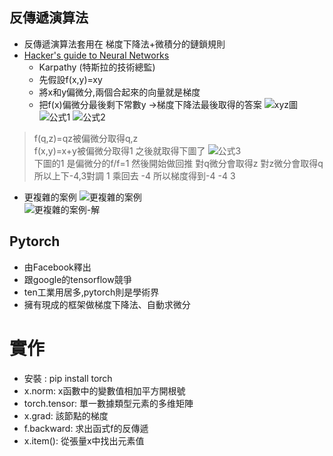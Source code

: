 ## 反傳遞演算法
* 反傳遞演算法套用在 梯度下降法+微積分的鏈鎖規則
* [Hacker's guide to Neural Networks](http://karpathy.github.io/neuralnets/)
  * Karpathy (特斯拉的技術總監)  
  * 先假設f(x,y)=xy
  * 將x和y偏微分,兩個合起來的向量就是梯度
  * 把f(x)偏微分最後剩下常數y ->梯度下降法最後取得的答案
![xyz圖]()
![公式1]()
![公式2]()
>f(q,z)=qz被偏微分取得q,z  
>f(x,y)=x+y被偏微分取得1
>之後就取得下圖了
![公式3]()  
>下圖的1 是偏微分的f/f=1 然後開始做回推
>對q微分會取得z 對z微分會取得q 所以上下-4,3對調
>1 乘回去 -4 所以梯度得到-4 -4 3
* 更複雜的案例
![更複雜的案例]()  
![更複雜的案例-解]()  

## Pytorch  
* 由Facebook釋出
* 跟google的tensorflow競爭
* ten工業用居多,pytorch則是學術界
* 擁有現成的框架做梯度下降法、自動求微分
# 實作  
* 安裝 : pip install torch
* x.norm: x函數中的變數值相加平方開根號
* torch.tensor: 單一數據類型元素的多维矩陣
* x.grad: 該節點的梯度
* f.backward: 求出函式f的反傳遞
* x.item(): 從張量x中找出元素值

